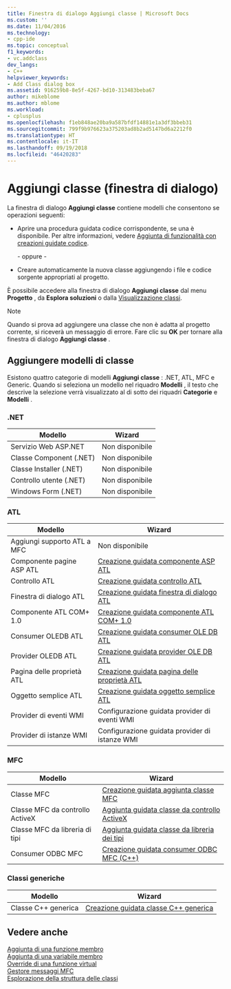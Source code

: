 ```yaml
---
title: Finestra di dialogo Aggiungi classe | Microsoft Docs
ms.custom: ''
ms.date: 11/04/2016
ms.technology:
- cpp-ide
ms.topic: conceptual
f1_keywords:
- vc.addclass
dev_langs:
- C++
helpviewer_keywords:
- Add Class dialog box
ms.assetid: 916259b8-8e5f-4267-bd10-313483beba67
author: mikeblome
ms.author: mblome
ms.workload:
- cplusplus
ms.openlocfilehash: f1eb848ae20ba9a587bfdf14881e1a3df3bbeb31
ms.sourcegitcommit: 799f9b976623a375203ad8b2ad5147bd6a2212f0
ms.translationtype: HT
ms.contentlocale: it-IT
ms.lasthandoff: 09/19/2018
ms.locfileid: "46420283"
---
```

# <a name="add-class-dialog-box"></a>Aggiungi classe (finestra di dialogo)

La finestra di dialogo **Aggiungi classe** contiene modelli che consentono se operazioni seguenti:

- Aprire una procedura guidata codice corrispondente, se una è disponibile. Per altre informazioni, vedere [Aggiunta di funzionalità con creazioni guidate codice](../ide/adding-functionality-with-code-wizards-cpp.md).

   \- oppure -

- Creare automaticamente la nuova classe aggiungendo i file e codice sorgente appropriati al progetto.

È possibile accedere alla finestra di dialogo **Aggiungi classe** dal menu **Progetto** , da **Esplora soluzioni** o dalla [Visualizzazione classi](/visualstudio/ide/viewing-the-structure-of-code).

> [!NOTE]
>  Quando si prova ad aggiungere una classe che non è adatta al progetto corrente, si riceverà un messaggio di errore. Fare clic su **OK** per tornare alla finestra di dialogo **Aggiungi classe** .

## <a name="add-class-templates"></a>Aggiungere modelli di classe

Esistono quattro categorie di modelli **Aggiungi classe** : .NET, ATL, MFC e Generic. Quando si seleziona un modello nel riquadro **Modelli** , il testo che descrive la selezione verrà visualizzato al di sotto dei riquadri **Categorie** e **Modelli** .

### <a name="net"></a>.NET

|Modello|Wizard|
|--------------|------------|
|Servizio Web ASP.NET|Non disponibile|
|Classe Component (.NET)|Non disponibile|
|Classe Installer (.NET)|Non disponibile|
|Controllo utente (.NET)|Non disponibile|
|Windows Form (.NET)|Non disponibile|

### <a name="atl"></a>ATL

|Modello|Wizard|
|--------------|------------|
|Aggiungi supporto ATL a MFC|Non disponibile|
|Componente pagine ASP ATL|[Creazione guidata componente ASP ATL](../atl/reference/atl-active-server-page-component-wizard.md)|
|Controllo ATL|[Creazione guidata controllo ATL](../atl/reference/atl-control-wizard.md)|
|Finestra di dialogo ATL|[Creazione guidata finestra di dialogo ATL](../atl/reference/atl-dialog-wizard.md)|
|Componente ATL COM+ 1.0|[Creazione guidata componente ATL COM+ 1.0](../atl/reference/atl-com-plus-1-0-component-wizard.md)|
|Consumer OLEDB ATL|[Creazione guidata consumer OLE DB ATL](../atl/reference/atl-ole-db-consumer-wizard.md)|
|Provider OLEDB ATL|[Creazione guidata provider OLE DB ATL](../atl/reference/atl-ole-db-provider-wizard.md)|
|Pagina delle proprietà ATL|[Creazione guidata pagina delle proprietà ATL](../atl/reference/atl-property-page-wizard.md)|
|Oggetto semplice ATL|[Creazione guidata oggetto semplice ATL](../atl/reference/atl-simple-object-wizard.md)|
|Provider di eventi WMI|Configurazione guidata provider di eventi WMI|
|Provider di istanze WMI|Configurazione guidata provider di istanze WMI|

### <a name="mfc"></a>MFC

|Modello|Wizard|
|--------------|------------|
|Classe MFC|[Creazione guidata aggiunta classe MFC](../mfc/reference/mfc-add-class-wizard.md)|
|Classe MFC da controllo ActiveX|[Aggiunta guidata classe da controllo ActiveX](../ide/add-class-from-activex-control-wizard.md)|
|Classe MFC da libreria di tipi|[Aggiunta guidata classe da libreria dei tipi](../mfc/reference/add-class-from-typelib-wizard.md)|
|Consumer ODBC MFC|[Creazione guidata consumer ODBC MFC (C++)](../mfc/reference/mfc-odbc-consumer-wizard.md)|

### <a name="generic-classes"></a>Classi generiche

|Modello|Wizard|
|--------------|------------|
|Classe C++ generica|[Creazione guidata classe C++ generica](../ide/generic-cpp-class-wizard.md)|

## <a name="see-also"></a>Vedere anche

[Aggiunta di una funzione membro](../ide/adding-a-member-function-visual-cpp.md)<br>
[Aggiunta di una variabile membro](../ide/adding-a-member-variable-visual-cpp.md)<br>
[Override di una funzione virtual](../ide/overriding-a-virtual-function-visual-cpp.md)<br>
[Gestore messaggi MFC](../mfc/reference/adding-an-mfc-message-handler.md)<br>
[Esplorazione della struttura delle classi](../ide/navigating-the-class-structure-visual-cpp.md)